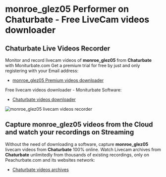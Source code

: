 # monroe_glez05 Performer on Chaturbate - Free LiveCam videos downloader

## Chaturbate Live Videos Recorder

Monitor and record livecam videos of **monroe_glez05** from **Chaturbate** with Moniturbate.com
Get a premium trial for free by just and only registering with your Email address:
* [monroe_glez05 Premium videos downloader](https://moniturbate.com/request-demo-licence-key.html)

Free livecam videos downloader - Moniturbate Software:
* [Chaturbate videos downloader](https://moniturbate.com/moniturbate-download-software.html)

![monroe_glez05 livecam videos recorder](https://peachurnet.com/templates/moniturbate-software.png)


## Capture monroe_glez05 videos from the Cloud and watch your recordings on Streaming

Without the need of downloading a software, capture **monroe_glez05** livecam videos from **Chaturbate** 100% online.
Watch Livecam archives from **Chaturbate** unlimitedly from thousands of existing recordings, only on Peachurbate.com and its websites network:
* [Chaturbate videos archives](https://peachurnet.com/)